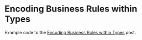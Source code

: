 # Encoding Business Rules within Types #

Example code to the [Encoding Business Rules within Types](http://sanj.ink/posts/2015-10-06-encode-business-rules-within-types.html) post.
